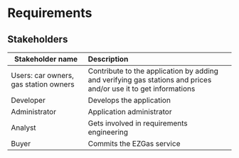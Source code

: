 # Requirements

## Stakeholders

| Stakeholder name | Description |
| -----------------|:-----------|
| Users: car owners, gas station owners | Contribute to the application by adding and verifying gas stations and prices and/or use it to get informations |
| Developer | Develops the application |
| Administrator | Application administrator | 
| Analyst | Gets involved in requirements engineering |
| Buyer | Commits the EZGas service | 



